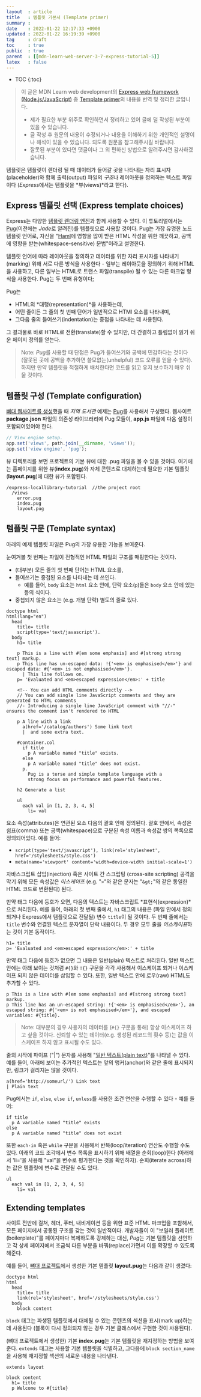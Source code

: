```yaml
---
layout  : article
title   : 템플릿 기본서 (Template primer)
summary : 
date    : 2022-01-22 12:17:33 +0900
updated : 2022-01-22 16:19:39 +0900
tag     : draft
toc     : true
public  : true
parent  : [[mdn-learn-web-server-3-7-express-tutorial-5]]
latex   : false
---
```

* TOC
{:toc}

> 이 글은 MDN Learn web development의 [Express web framework (Node.js/JavaScript)](https://developer.mozilla.org/en-US/docs/Learn/Server-side/Express_Nodejs) 중 [Template primer](https://developer.mozilla.org/en-US/docs/Learn/Server-side/Express_Nodejs/Displaying_data/Template_primer)의 내용을 번역 및 정리한 글입니다.
>
> * 제가 필요한 부분 위주로 확인하면서 정리하고 있어 글에 덜 작성된 부분이 있을 수 있습니다.
> * 글 작성 후 원문의 내용이 수정되거나 내용을 이해하기 위한 개인적인 설명이나 해석이 있을 수 있습니다. 되도록 원문을 참고해주시길 바랍니다.
> * 잘못된 부분이 있다면 댓글이나 그 외 편하신 방법으로 알려주시면 감사하겠습니다.

템플릿은 템플릿이 렌더링 될 때 데이터가 들어갈 곳을 나타내는 자리 표시자(placeholder)와 함께 출력(output) 파일의 *구조*나 레이아웃을 정의하는 텍스트 파일이다 (*Express*에서는 템플릿을 *뷰(views)*라고 한다).

## Express 템플릿 선택 (Express template choices)

Express는 다양한 [템플릿 렌더링 엔진](https://expressjs.com/en/guide/using-template-engines.html)과 함께 사용할 수 있다. 이 튜토리얼에서는 [Pug](https://pugjs.org/api/getting-started.html)(이전에는 *Jade*로 알려진)를 템플릿으로 사용할 것이다. Pug는 가장 유명한 노드 템플릿 언어로, 자신을 "[Haml](https://haml.info)에 영향을 많이 받은 HTML 작성을 위한 깨끗하고, 공백에 영향을 받는(whitespace-sensitive) 문법"이라고 설명한다.

템플릿 언어에 따라 레이아웃을 정의하고 데이터를 위한 자리 표시자를 나타내기(marking) 위해 서로 다른 방식을 사용한다 - 일부는 레이아웃을 정의하기 위해 HTML을 사용하고, 다른 일부는 HTML로 트랜스 파일(transpile) 될 수 있는 다른 마크업 형식을 사용한다. Pug는 두 번째 유형이다;

Pug는

* HTML의 *대행(representation)*을 사용하는데,
* 어떤 줄이든 그 줄의 첫 번째 단어가 일반적으로 HTMl 요소를 나타내며,
* 그다음 줄의 들여쓰기(indentation)는 중첩을 나타내는 데 사용된다.

그 결과물로 바로 HTML로 전환(translate)할 수 있지만, 더 간결하고 틀림없이 읽기 쉬운 페이지 정의를 얻는다.

> Note: *Pug*를 사용할 때 단점은 Pug가 들여쓰기와 공백에 민감하다는 것이다 (잘못된 곳에 공백을 추가하면 쓸모없는(unhelpful) 코드 오류를 얻을 수 있다). 하지만 만약 템플릿을 적절하게 배치한다면 코드를 읽고 유지 보수하기 매우 쉬울 것이다.

## 템플릿 구성 (Template configuration)

[뼈대 웹사이트를 생성](https://developer.mozilla.org/en-US/docs/Learn/Server-side/Express_Nodejs/skeleton_website)했을 때 *지역 도서관* 예제는 [Pug](https://pugjs.org/api/getting-started.html)를 사용해서 구성했다. 웹사이트 **package.json** 파일의 의존성 라이브러리에 Pug 모듈이, **app.js** 파일에 다음 설정이 포함되어있어야 한다.

```js
// View engine setup.
app.set('views', path.join(__dirname, 'views'));
app.set('view engine', 'pug');
```

뷰 디렉토리를 보면 프로젝트의 기본 뷰에 대한 .pug 파일을 볼 수 있을 것이다. 여기에는 홈페이지를 위한 뷰(**index.pug**)와 자체 콘텐츠로 대체하는데 필요한 기본 템플릿(**layout.pug**)에 대한 뷰가 포함된다.

```
/express-locallibrary-tutorial  //the project root
  /views
    error.pug
    index.pug
    layout.pug
```

## 템플릿 구문 (Template syntax)

아래의 예제 템플릿 파일은 Pug의 가장 유용한 기능을 보여준다.

눈여겨볼 첫 번째는 파일이 전형적인 HTML 파일의 구조를 매핑한다는 것이다.

* (대부분) 모든 줄의 첫 번째 단어는 HTML 요소를,
* 들여쓰기는 중첩된 요소를 나타내는 데 쓰인다.
    * 예를 들어, `body` 요소는 `html` 요소 안에, 단락 요소(`p`)들은 `body` 요소 안에 있는 등의 식이다.
* 중첩되지 않은 요소는 (e.g. 개별 단락) 별도의 줄로 있다.

```pug
doctype html
html(lang="en")
  head
    title= title
    script(type='text/javascript').
  body
    h1= title

    p This is a line with #[em some emphasis] and #[strong strong text] markup.
    p This line has un-escaped data: !{'<em> is emphasised</em>'} and escaped data: #{'<em> is not emphasised</em>'}.
      | This line follows on.
    p= 'Evaluated and <em>escaped expression</em>:' + title

    <!-- You can add HTML comments directly -->
    // You can add single line JavaScript comments and they are generated to HTML comments
    //- Introducing a single line JavaScript comment with "//-" ensures the comment isn't rendered to HTML

    p A line with a link
      a(href='/catalog/authors') Some link text
      |  and some extra text.

    #container.col
      if title
        p A variable named "title" exists.
      else
        p A variable named "title" does not exist.
      p.
        Pug is a terse and simple template language with a
        strong focus on performance and powerful features.

    h2 Generate a list

    ul
      each val in [1, 2, 3, 4, 5]
        li= val
```

요소 속성(attributes)은 연관된 요소 다음의 괄호 안에 정의된다. 괄호 안에서, 속성은 쉼표(comma) 또는 공백(whitespace)으로 구분된 속성 이름과 속성값 쌍의 목록으로 정의되어있다. 예를 들어:

* `script(type='text/javascript'), link(rel='stylesheet', href='/stylesheets/style.css')`
* `meta(name='viewport' content='width=device-width initial-scale=1')`

자바스크립트 삽입(injection) 혹은 사이트 간 스크립팅 (cross-site scripting) 공격을 막기 위해 모든 속성값은 *이스케이프* (e.g. "`>`"와 같은 문자는 "`&gt;`"와 같은 동일한 HTML 코드로 변환된다) 된다.

만약 태그 다음에 등호가 오면, 다음의 텍스트는 자바스크립트 *표현식(expression)*으로 처리된다. 예를 들어, 아래의 첫 번째 줄에서, `h1` 태그의 내용은 (파일 안에서 정의되거나 Express에서 템플릿으로 전달될) 변수 `title`이 될 것이다. 두 번째 줄에서는 `title` 변수와 연결된 텍스트 문자열이 단락 내용이다. 두 경우 모두 줄을 *이스케이프*하는 것이 기본 동작이다.

```pug
h1= title
p= 'Evaluated and <em>escaped expression</em>:' + title
```

만약 태그 다음에 등호가 없으면 그 내용은 일반(plain) 텍스트로 처리된다. 일반 텍스트 안에는 아래 보이는 것처럼 `#{}`와 `!{}` 구문을 각각 사용해서 이스케이프 되거나 이스케이프 되지 않은 데이터를 삽입할 수 있다. 또한, 일반 텍스트 안에 로우(raw) HTML도 추가할 수 있다.

```pug
p This is a line with #[em some emphasis] and #[strong strong text] markup.
p This line has an un-escaped string: !{'<em> is emphasised</em>'}, an escaped string: #{'<em> is not emphasised</em>'}, and escaped variables: #{title}.
```

> Note: 대부분의 경우 사용자의 데이터를 (`#{}` 구문을 통해) 항상 이스케이프 하고 싶을 것이다. 신뢰할 수 있는 데이터(e.g. 생성된 레코드의 횟수 등)는 값을 이스케이프 하지 않고 표시될 수도 있다.

줄의 시작에 파이프 ("|") 문자를 사용해 "[일반 텍스트(plain text)](https://pugjs.org/language/plain-text.html)"를 나타낼 수 있다. 예를 들어, 아래에 보이는 추가적인 텍스트는 앞의 앵커(anchor)와 같은 줄에 표시되지만, 링크가 걸리지는 않을 것이다.

```pug
a(href='http://someurl/') Link text
| Plain text
```

Pug에서는 `if`, `else`, `else if`, `unless`를 사용한 조건 연산을 수행할 수 있다 - 예를 들어:

```pug
if title
  p A variable named "title" exists
else
  p A variable named "title" does not exist
```

또한 `each-in` 혹은 `while` 구문을 사용해서 반복(loop/iteration) 연산도 수행할 수도 있다. 아래의 코드 조각에서 변수 목록을 표시하기 위해 배열을 순회(loop)한다 (아래에서 'li='을 사용해 "val"을 변수로 평가한다는 것을 확인하자). 순회(iterate across)하는 값은 템플릿에 변수로 전달될 수도 있다.

```pug
ul
  each val in [1, 2, 3, 4, 5]
    li= val
```

## Extending templates

사이트 전반에 걸쳐, 헤더, 푸터, 내비게이션 등을 위한 표준 HTML 마크업을 포함해서, 모든 페이지에서 공통된 구조를 갖는 것이 일반적이다. 개발자들이 이 "보일러 플레이트(boilerplate)"를 페이지마다 복제하도록 강제하는 대신, *Pug*는 기본 템플릿을 선언하고 각 상세 페이지에서 조금씩 다른 부분을 바꿔(replace)가면서 이를 확장할 수 있도록 해준다.

예를 들어, [뼈대 프로젝트](https://developer.mozilla.org/en-US/docs/Learn/Server-side/Express_Nodejs/skeleton_website)에서 생성한 기본 템플릿 **layout.pug**는 다음과 같이 생겼다:

```pug
doctype html
html
  head
    title= title
    link(rel='stylesheet', href='/stylesheets/style.css')
  body
    block content
```

`block` 태그는 파생된 템플릿에서 대체될 수 있는 콘텐츠의 섹션을 표시(mark up)하는 데 사용된다 (블록이 다시 정의되지 않는 경우 기본 클래스에서 구현한 것이 사용된다).

(뼈대 프로젝트에서 생성한) 기본 **index.pug**는 기본 템플릿을 재지정하는 방법을 보여준다. `extends` 태그는 사용할 기본 템플릿을 식별하고, 그다음에 `block section_name`을 사용해 재지정할 섹션의 새로운 내용을 나타낸다.

```pug
extends layout

block content
  h1= title
  p Welcome to #{title}
```
